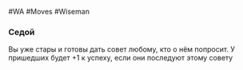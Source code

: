 #WA #Moves #Wiseman 

### Седой  
Вы уже стары и готовы дать совет любому, кто о нём  попросит. У пришедших будет +1 к успеху, если они  последуют этому совету